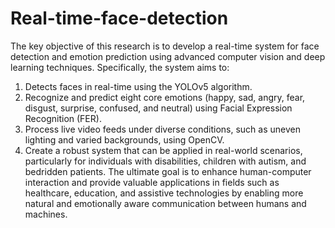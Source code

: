 # Real-time-face-detection
The key objective of this research is to develop a real-time system for face detection and emotion prediction using advanced computer vision and deep learning techniques. Specifically, the system aims to:
1. Detects faces in real-time using the YOLOv5 algorithm.
2. Recognize and predict eight core emotions (happy, sad, angry, fear, disgust, surprise, confused, and neutral) using Facial Expression Recognition (FER).
3. Process live video feeds under diverse conditions, such as uneven lighting and varied backgrounds, using OpenCV.
4. Create a robust system that can be applied in real-world scenarios, particularly for individuals with disabilities, children with autism, and bedridden patients.
The ultimate goal is to enhance human-computer interaction and provide valuable applications in fields such as healthcare, education, and assistive technologies by enabling more natural and emotionally aware communication between humans and machines.

